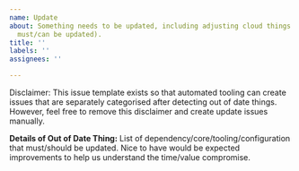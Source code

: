 ```yaml
---
name: Update
about: Something needs to be updated, including adjusting cloud things (dependency/core/tooling/configuration
  must/can be updated).
title: ''
labels: ''
assignees: ''

---
```


Disclaimer:
This issue template exists so that automated tooling can create issues that are separately categorised after detecting out of date things. However, feel free to remove this disclaimer and create update issues manually.

**Details of Out of Date Thing:**
List of dependency/core/tooling/configuration that must/should be updated.
Nice to have would be expected improvements to help us understand the time/value compromise.
